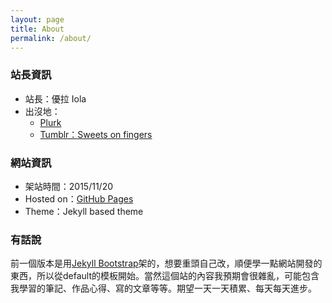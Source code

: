 ```yaml
---
layout: page
title: About
permalink: /about/
---
```


### 站長資訊
* 站長：優拉 Iola
* 出沒地：
  * [Plurk](http://www.plurk.com/LilyKaede)
  * [Tumblr：Sweets on fingers](http://who-s-iola.tumblr.com "Sweets on fingers")

### 網站資訊
* 架站時間：2015/11/20
* Hosted on：[GitHub Pages](http://pages.github.com/)
* Theme：Jekyll based theme

### 有話說

前一個版本是用[Jekyll Bootstrap](http://jekyllbootstrap.com/)架的，想要重頭自己改，順便學一點網站開發的東西，所以從default的模板開始。當然這個站的內容我預期會很雜亂，可能包含我學習的筆記、作品心得、寫的文章等等。期望一天一天積累、每天每天進步。
